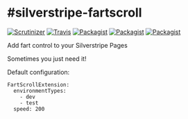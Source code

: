 #silverstripe-fartscroll
=======================

[![Scrutinizer](https://img.shields.io/scrutinizer/g/axyr/silverstripe-fartscroll.svg)](https://scrutinizer-ci.com/g/axyr/silverstripe-fartscroll/)
[![Travis](https://img.shields.io/travis/axyr/silverstripe-fartscroll.svg)](https://travis-ci.org/axyr/silverstripe-fartscroll)
[![Packagist](https://img.shields.io/packagist/dt/axyr/silverstripe-fartscroll.svg)](https://packagist.org/packages/axyr/silverstripe-fartscroll)
[![Packagist](https://img.shields.io/packagist/v/axyr/silverstripe-fartscroll.svg)](https://packagist.org/packages/axyr/silverstripe-fartscroll)
[![Packagist](https://img.shields.io/badge/unstable-dev--master-orange.svg)](https://packagist.org/packages/axyr/silverstripe-fartscroll)

Add fart control to your Silverstripe Pages

Sometimes you just need it!

Default configuration:
```
FartScrollExtension:
  environmentTypes:
    - dev
    - test
  speed: 200
